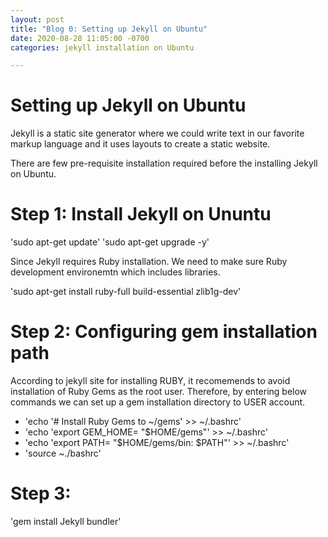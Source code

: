 ```yaml
---
layout: post
title: "Blog 0: Setting up Jekyll on Ubuntu"
date: 2020-08-28 11:05:00 -0700
categories: jekyll installation on Ubuntu

---
```

# Setting up Jekyll on Ubuntu

<p>Jekyll is a static site generator where we could write text in our favorite markup language and it uses layouts
to create a static website. 
</p>
There are few pre-requisite installation required before the installing Jekyll on Ubuntu.

# Step 1: Install Jekyll on Ununtu 

'sudo apt-get update'
'sudo apt-get upgrade -y'

Since Jekyll requires Ruby installation. We need to make sure Ruby development environemtn which includes
libraries. 

'sudo apt-get install ruby-full build-essential zlib1g-dev'

# Step 2: Configuring gem installation path

According to jekyll site for installing RUBY, it recomemends to avoid installation of Ruby Gems as the root user.
Therefore, by entering below commands we can set up a gem installation directory to USER account.

* 'echo '# Install Ruby Gems to ~/gems' >> ~/.bashrc'
* 'echo 'export GEM_HOME= "$HOME/gems"' >> ~/.bashrc'
* 'echo 'export PATH= "$HOME/gems/bin: $PATH"' >> ~/.bashrc'
* 'source ~./bashrc'

# Step 3:

'gem install Jekyll bundler'
